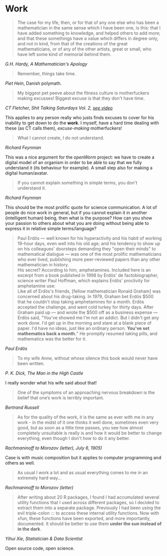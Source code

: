 # Work

> The case for my life, then, or for that of any one else who has been a mathematician in the same sense which I have been one, is this: that I have added something to knowledge, and helped others to add more; and that these somethings have a value which differs in degree only, and not in kind, from that of the creations of the great mathematicians, or of any of the other artists, great or small, who have left some kind of memorial behind them.

*G.H. Hardy, A Mathematician's Apology*

> Remember, things take time.

*Piet Hein*, Danish polymath.

> My biggest pet peeve about the fitness culture is motherfuckers making excusses!
Biggest excuse is that they don't have time.

*CT Fletcher, Shit Talking Saturdays Vol. 2, [see video](https://youtu.be/W0t48EngZ4w?t=152)*

This applies to any person really who justs finds excuses to cover for his inability 
to get down to do the **work**. 
I myself, have a hard time dealing with these (as CT calls them), *excuse-making* 
motherfuckers!

> What I cannot create, I do not understand.

*Richard Feynman*

This was a nice argument for the *openWorm* project: we have to create a digital
model of an organism in order to be able to say that we fully understand it 
(its behaviour for example). A small step also for making a digital human/avatar.

> If you cannot explain something in simple terms, you don't understand it.

*Richard Feynman*

This should be the most prolific quote for science communication. A lot of 
people do nice work in general, but if you cannot explain it in another 
(intelligent human) being, then what is the purpose? How can you show your 
passion to others about what you are doing without being able to express it 
in relative simple terms/language?

> Paul Erdös — well known for his hyperactivity and his habit of working 19-hour 
days, even well into his old age; and his tendency to show up on his colleagues' 
doorsteps demanding they "open their minds" to mathematical dialogue — was one 
of the most prolific mathematicians who ever lived, publishing more 
peer-reviewed papers than any other mathematician in history.  
His secret? According to him, amphetamines. Included here is an excerpt from a 
book published in 1998 by Erdös' de factobiographer, science writer Paul Hoffman, 
which explains Erdös' proclivity for amphetamine use:  
Like all of Erdös's friends, [fellow mathematician Ronald Graham] was concerned 
about his drug-taking. In 1979, Graham bet Erdös $500 that he couldn't stop 
taking amphetamines for a month. Erdös accepted the challenge, and went cold 
turkey for thirty days. After Graham paid up — and wrote the $500 off as a 
business expense — Erdös said, "You've showed me I'm not an addict. But I didn't 
get any work done. I'd get up in the morning and stare at a blank piece of paper. 
I'd have no ideas, just like an ordinary person. **You've set mathematics back a 
month.**" He promptly resumed taking pills, and mathematics was the better for it.

*Paul Erdös*

> To my wife Anne, without whose silence this book would never have been written.

*P. K. Dick, The Man in the High Castle*

I really wonder what his wife said about that!

> One of the symptoms of an approaching nervous breakdown is the belief that 
one’s work is terribly important.

*Bertrand Russell*

> As for the quality of the work, it is the same as ever with me in any work - 
in the midst of it one thinks it well done, sometimes even very good, but as 
soon as a little time passes, you see how almost completely unsuitable is 
really is and how it would be better to change everything, even though I don't 
how to do it any better.

*Rachmaninoff to Morozov (letter), July 6, 1905)*

Case is with music composition but it applies to computer programming and
others as well.

> As usual I work a lot and as usual everything comes to me in an extremely                         hard way...

*Rachmaninoff to Morozov (letter)*

> After writing about 20 R packages, I found I had accumulated several utility 
functions that I used across different packages, so I decided to extract them 
into a separate package. Previously I had been using the evil triple-colon ::: 
to access these internal utility functions. Now with xfun, these functions have 
been exported, and more importantly, documented. It should be better to use them 
**under the sun instead of in the dark**.

*Yihui Xie, Statistician & Data Scientist*

Open source code, open science.
